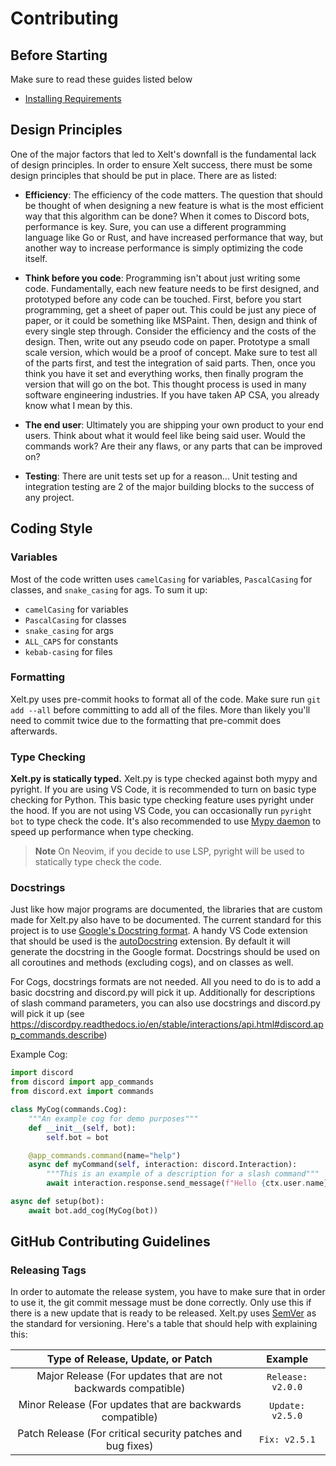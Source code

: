 # Contributing

## Before Starting

Make sure to read these guides listed below

- [Installing Requirements](./installing-requirements.md)

## Design Principles

One of the major factors that led to Xelt's downfall is the fundamental lack of design principles. In order to ensure Xelt success, there must be some design principles that should be put in place. There are as listed:

- **Efficiency**: The efficiency of the code matters. The question that should be thought of when designing a new feature is what is the most efficient way that this algorithm can be done? When it comes to Discord bots, performance is key. Sure, you can use a different programming language like Go or Rust, and have increased performance that way, but another way to increase performance is simply optimizing the code itself.

- **Think before you code**: Programming isn't about just writing some code. Fundamentally, each new feature needs to be first designed, and prototyped before any code can be touched. First, before you start programming, get a sheet of paper out. This could be just any piece of paper, or it could be something like MSPaint. Then, design and think of every single step through. Consider the efficiency and the costs of the design. Then, write out any pseudo code on paper. Prototype a small scale version, which would be a proof of concept. Make sure to test all of the parts first, and test the integration of said parts. Then, once you think you have it set and everything works, then finally program the version that will go on the bot. This thought process is used in many software engineering industries. If you have taken AP CSA, you already know what I mean by this.

- **The end user**: Ultimately you are shipping your own product to your end users. Think about what it would feel like being said user. Would the commands work? Are their any flaws, or any parts that can be improved on? 

- **Testing**: There are unit tests set up for a reason... Unit testing and integration testing are 2 of the major building blocks to the success of any project.

## Coding Style

### Variables

Most of the code written uses `camelCasing` for variables, `PascalCasing` for classes, and `snake_casing` for ags. To sum it up:

- `camelCasing` for variables
- `PascalCasing` for classes
- `snake_casing` for args
- `ALL_CAPS` for constants
- `kebab-casing` for files

### Formatting

Xelt.py uses pre-commit hooks to format all of the code. Make sure run `git add --all` before committing to add all of the files. More than likely you'll need to commit twice due to the formatting that pre-commit does afterwards.

### Type Checking

**Xelt.py is statically typed.** Xelt.py is type checked against both mypy and pyright. If you are using VS Code, it is recommended to turn on basic type checking for Python. This basic type checking feature uses pyright under the hood. If you are not using VS Code, you can occasionally run `pyright bot` to type check the code. It's also recommended to use [Mypy daemon](https://mypy.readthedocs.io/en/stable/mypy_daemon.html) to speed up performance when type checking.

> **Note**
> On Neovim, if you decide to use LSP, pyright will be used to statically type check the code.

### Docstrings

Just like how major programs are documented, the libraries that are custom made for Xelt.py also have to be documented. The current standard for this project is to use [Google's Docstring format](https://google.github.io/styleguide/pyguide.html#s3.8-comments-and-docstrings). A handy VS Code extension that should be used is the [autoDocstring](https://marketplace.visualstudio.com/items?itemName=njpwerner.autodocstring) extension. By default it will generate the docstring in the Google format. Docstrings should be used on all coroutines and methods (excluding cogs), and on classes as well. 

For Cogs, docstrings formats are not needed. All you need to do is to add a basic docstring and discord.py will pick it up. Additionally for descriptions of slash command parameters, you can also use docstrings and discord.py will pick it up (see https://discordpy.readthedocs.io/en/stable/interactions/api.html#discord.app_commands.describe)

Example Cog:

```py 
import discord
from discord import app_commands
from discord.ext import commands

class MyCog(commands.Cog):
    """An example cog for demo purposes"""
    def __init__(self, bot):
        self.bot = bot

    @app_commands.command(name="help")
    async def myCommand(self, interaction: discord.Interaction):
        """This is an example of a description for a slash command"""
        await interaction.response.send_message(f"Hello {ctx.user.name}!")

async def setup(bot):
    await bot.add_cog(MyCog(bot))
```

## GitHub Contributing Guidelines

### Releasing Tags
In order to automate the release system, you have to make sure that in order to use it, the git commit message must be done correctly. Only use this if there is a new update that is ready to be released. Xelt.py uses [SemVer](https://semver.org/) as the standard for versioning. Here's a table that should help with explaining this:

| Type of Release, Update, or Patch | Example |
|              :--:                 | :--:    | 
| Major Release (For updates that are not backwards compatible) | `Release: v2.0.0` | 
| Minor Release (For updates that are backwards compatible) | `Update: v2.5.0`|
| Patch Release (For critical security patches and bug fixes) | `Fix: v2.5.1` |
